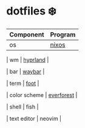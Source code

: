 # dotfiles ❄️

| Component         | Program                                                                                                   |
|-----|------------------------|
| os | [nixos](https://nixos.org/) |

| wm | [hyprland](https://hyprland.org/) | 

| bar | [waybar](https://github.com/Alexays/Waybar) | 

| term | [foot](https://codeberg.org/dnkl/foot) |

| color scheme | [everforest](https://github.com/sainnhe/everforest) | 

| shell | fish |

| text editor | neovim |
